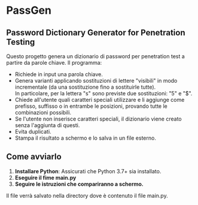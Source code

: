 # PassGen
## Password Dictionary Generator for Penetration Testing

Questo progetto genera un dizionario di password per penetration test a partire da parole chiave.
Il programma:
- Richiede in input una parola chiave.
- Genera varianti applicando sostituzioni di lettere "visibili" in modo incrementale (da una sostituzione fino a sostituirle tutte).  
  In particolare, per la lettera "s" sono previste due sostituzioni: "5" e "$".
- Chiede all'utente quali caratteri speciali utilizzare e li aggiunge come prefisso, suffisso o in entrambe le posizioni, provando tutte le combinazioni possibili.
- Se l'utente non inserisce caratteri speciali, il dizionario viene creato senza l'aggiunta di questi.
- Evita duplicati.
- Stampa il risultato a schermo e lo salva in un file esterno.

## Come avviarlo
1. **Installare Python**: Assicurati che Python 3.7+ sia installato.
2. **Eseguire il fime main.py** 
3. **Seguire le istruzioni che compariranno a schermo.** 

Il file verrà salvato nella directory dove è contenuto il file main.py.